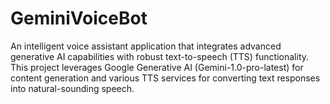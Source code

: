 # GeminiVoiceBot
An intelligent voice assistant application that integrates advanced generative AI capabilities with robust text-to-speech (TTS) functionality. This project leverages Google Generative AI (Gemini-1.0-pro-latest) for content generation and various TTS services for converting text responses into natural-sounding speech.
